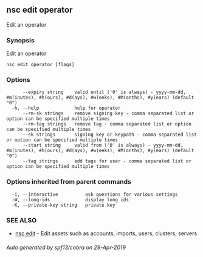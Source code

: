 ## nsc edit operator

Edit an operator

### Synopsis

Edit an operator

```
nsc edit operator [flags]
```

### Options

```
      --expiry string    valid until ('0' is always) - yyyy-mm-dd, #m(inutes), #h(ours), #d(ays), #w(eeks), #M(onths), #y(ears) (default "0")
  -h, --help             help for operator
      --rm-sk strings    remove signing key - comma separated list or option can be specified multiple times
      --rm-tag strings   remove tag - comma separated list or option can be specified multiple times
      --sk strings       signing key or keypath - comma separated list or option can be specified multiple times
      --start string     valid from ('0' is always) - yyyy-mm-dd, #m(inutes), #h(ours), #d(ays), #w(eeks), #M(onths), #y(ears) (default "0")
      --tag strings      add tags for user - comma separated list or option can be specified multiple times
```

### Options inherited from parent commands

```
  -i, --interactive          ask questions for various settings
  -W, --long-ids             display long ids
  -K, --private-key string   private key
```

### SEE ALSO

* [nsc edit](nsc_edit.md)	 - Edit assets such as accounts, imports, users, clusters, servers

###### Auto generated by spf13/cobra on 29-Apr-2019
